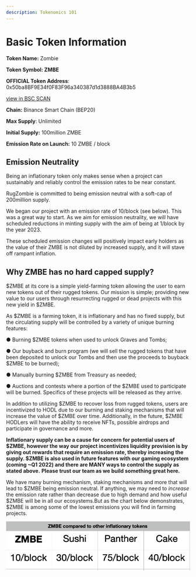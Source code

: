```yaml
---
description: Tokenomics 101
---
```


# Basic Token Information

**Token Name:** Zombie&#x20;

**Token Symbol: ZMBE**

**OFFICIAL Token Address**: 0x50ba8BF9E34f0F83F96a340387d1d3888BA4B3b5

[view in BSC SCAN](https://bscscan.com/address/0x50ba8bf9e34f0f83f96a340387d1d3888ba4b3b5)

**Chain:** Binance Smart Chain (BEP20)

**Max Supply**: Unlimited

**Initial Supply:** 100million ZMBE

**Emission Rate on Launch:** 10 ZMBE / block

## Emission Neutrality

Being an inflationary token only makes sense when a project can sustainably and reliably control the emission rates to be near constant.&#x20;

RugZombie is committed to being emission neutral with a soft-cap of 200million supply.&#x20;

We began our project with an emission rate of 10/block (see below). This was a great way to start. As we aim for emission neutrality, we will have scheduled reductions in minting supply with the aim of being at 1/block by the year 2023.

These scheduled emission changes will positively impact early holders as the value of their ZMBE is not diluted by increased supply, and it will stave off rampant inflation.

## Why ZMBE has no hard capped supply?

$ZMBE at its core is a simple yield-farming token allowing the user to earn new tokens out of their rugged tokens. Our mission is simple; providing new value to our users through resurrecting rugged or dead projects with this new yield in $ZMBE.

As $ZMBE is a farming token, it is inflationary and has no fixed supply, but the circulating supply will be controlled by a variety of unique burning features:

●  Burning $ZMBE tokens when used to unlock Graves and Tombs;

●  Our buyback and burn program (we will sell the rugged tokens that have been deposited to unlock our Tombs and then use the proceeds to buyback $ZMBE to be burned);

●  Manually burning $ZMBE from Treasury as needed;

●  Auctions and contests where a portion of the $ZMBE used to participate will be burned. Specifics of these projects will be released as they arrive.

In addition to utilizing $ZMBE to recover loss from rugged tokens, users are incentivized to HODL due to our burning and staking mechanisms that will increase the value of $ZMBE over time. Additionally, in the future, $ZMBE HODLers will have the ability to receive NFTs, possible airdrops and participate in governance and more.

**Inflationary supply can be a cause for concern for potential users of $ZMBE, however the way our project incentivizes liquidity provision is by giving out rewards that require an emission rate, thereby increasing the supply. $ZMBE is also used in future features with our gaming ecosystem (coming \~Q1 2022) and there are MANY ways to control the supply as stated above.** **Please trust our team as we build something great here.**

We have many burning mechanism, staking mechanisms and more that will lead to $ZMBE being emission neutral. If anything, we may need to _increase_ the emission rate rather than decrease due to high demand and how useful $ZMBE will be in all our ecosystems.But as the chart below demonstrates, $ZMBE is among some of the lowest emissions you will find in farming projects.

![](../.gitbook/assets/screen-shot-2021-06-01-at-1.01.25-pm.png)


